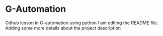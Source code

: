 # G-Automation
Github lesson in G-automation using python
I am editing the README file. Adding some more details about the project description
